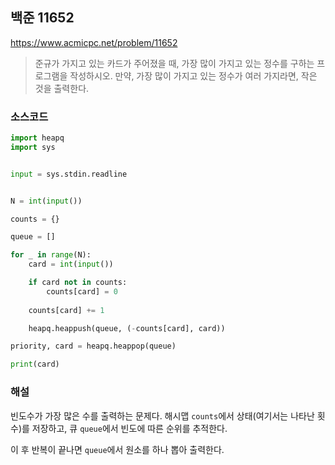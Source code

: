 ## 백준 11652
https://www.acmicpc.net/problem/11652

> 준규가 가지고 있는 카드가 주어졌을 때, 가장 많이 가지고 있는 정수를 구하는 프로그램을 작성하시오. 만약, 가장 많이 가지고 있는 정수가 여러 가지라면, 작은 것을 출력한다.


### 소스코드
```py
import heapq
import sys


input = sys.stdin.readline


N = int(input())

counts = {}

queue = []

for _ in range(N):
    card = int(input())

    if card not in counts:
        counts[card] = 0
    
    counts[card] += 1

    heapq.heappush(queue, (-counts[card], card))

priority, card = heapq.heappop(queue)

print(card)
```

### 해설
빈도수가 가장 많은 수를 출력하는 문제다. 해시맵 `counts`에서 상태(여기서는 나타난 횟수)를 저장하고, 큐 `queue`에서 빈도에 따른 순위를 추적한다.

이 후 반복이 끝나면 `queue`에서 원소를 하나 뽑아 출력한다.
